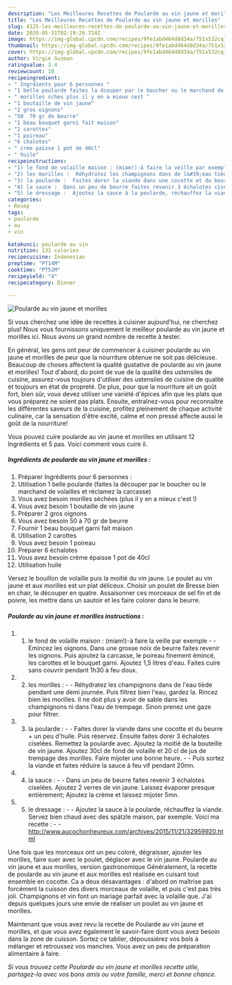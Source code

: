 ```yaml
---
description: "Les Meilleures Recettes de Poularde au vin jaune et morilles"
title: "Les Meilleures Recettes de Poularde au vin jaune et morilles"
slug: 4125-les-meilleures-recettes-de-poularde-au-vin-jaune-et-morilles
date: 2020-05-31T02:19:29.724Z
image: https://img-global.cpcdn.com/recipes/9fe1abd464d8d34a/751x532cq70/poularde-au-vin-jaune-et-morilles-photo-principale-de-la-recette.jpg
thumbnail: https://img-global.cpcdn.com/recipes/9fe1abd464d8d34a/751x532cq70/poularde-au-vin-jaune-et-morilles-photo-principale-de-la-recette.jpg
cover: https://img-global.cpcdn.com/recipes/9fe1abd464d8d34a/751x532cq70/poularde-au-vin-jaune-et-morilles-photo-principale-de-la-recette.jpg
author: Virgie Guzman
ratingvalue: 3.4
reviewcount: 10
recipeingredient:
- " Ingrdients pour 6 personnes "
- "1 belle poularde faites la dcouper par le boucher ou le marchand de volailles et rclamez la carcasse"
- " morilles sches plus il y en a mieux cest "
- "1 boutaille de vin jaune"
- "2 gros oignons"
- "50  70 gr de beurre"
- "1 beau bouquet garni fait maison"
- "2 carottes"
- "1 poireau"
- "6 chalotes"
- " crme paisse 1 pot de 40cl"
- " huile"
recipeinstructions:
- "1) le fond de volaille maison : (miam!)-à faire la veille par exemple  Emincez les oignons. Dans une grosse noix de beurre faites revenir les oignons. Puis ajoutez la carcasse, le poireau finement émincé, les carottes et le bouquet garni. Ajoutez 1,5 litres d&#39;eau. Faites cuire sans couvrir pendant 1h30 à feu doux."
- "2) les morilles :  Réhydratez les champignons dans de l&#39;eau tiède pendant une demi journée. Puis filtrez bien l&#39;eau, gardez la. Rincez bien les morilles. Il ne doit plus y avoir de sable dans les champignons ni dans l&#39;eau de trempage. Sinon prenez une gaze pour filtrer."
- "3) la poularde :  Faites dorer la viande dans une cocotte et du beurre + un peu d&#39;huile. Puis réservez. Ensuite faites dorer 3 échalotes ciselées. Remettez la poularde avec. Ajoutez la moitié de la bouteille de vin jaune. Ajoutez 30cl de fond de volaille et 20 cl de jus de trempage des morilles. Faire mijoter une bonne heure.  Puis sortez la viande et faites réduire la sauce à feu vif pendant 20mn."
- "4) la sauce :  Dans un peu de beurre faites revenir 3 échalotes ciselées. Ajoutez 2 verres de vin jaune. Laissez évaporer presque entièrement; Ajoutez la crème et laissez mijoter 5mn."
- "5) le dressage :  Ajoutez la sauce à la poularde, réchauffez la viande. Servez bien chaud avec des spätzle maison, par exemple. Voici ma recette :  http://www.aucochonheureux.com/archives/2015/11/21/32959920.html"
categories:
- Resep
tags:
- poularde
- au
- vin

katakunci: poularde au vin 
nutrition: 131 calories
recipecuisine: Indonesian
preptime: "PT14M"
cooktime: "PT52M"
recipeyield: "4"
recipecategory: Dinner

---
```



![Poularde au vin jaune et morilles](https://img-global.cpcdn.com/recipes/9fe1abd464d8d34a/751x532cq70/poularde-au-vin-jaune-et-morilles-photo-principale-de-la-recette.jpg)

Si vous cherchez une idée de recettes à cuisiner aujourd'hui, ne cherchez plus! Nous vous fournissons uniquement le meilleur poularde au vin jaune et morilles ici. Nous avons un grand nombre de recette à tester.

En général, les gens ont peur de commencer à cuisiner poularde au vin jaune et morilles de peur que la nourriture obtenue ne soit pas délicieuse. Beaucoup de choses affectent la qualité gustative de poularde au vin jaune et morilles! Tout d'abord, du point de vue de la qualité des ustensiles de cuisine, assurez-vous toujours d'utiliser des ustensiles de cuisine de qualité et toujours en état de propreté. De plus, pour que la nourriture ait un goût fort, bien sûr, vous devez utiliser une variété d'épices afin que les plats que vous préparez ne soient pas plats. Ensuite, entraînez-vous pour reconnaître les différentes saveurs de la cuisine, profitez pleinement de chaque activité culinaire, car la sensation d'être excité, calme et non pressé affecte aussi le goût de la nourriture!

<!--inarticleads1-->

Vous pouvez cuire poularde au vin jaune et morilles en utilisant 12 Ingrédients et 5 pas. Voici comment vous cuire il.

##### Ingrédients de poularde au vin jaune et morilles :

1. Préparer  Ingrédients pour 6 personnes :
1. Utilisation 1 belle poularde (faites la découper par le boucher ou le marchand de volailles et réclamez la carcasse)
1. Vous avez besoin  morilles séchées (plus il y en a mieux c&#39;est !)
1. Vous avez besoin 1 boutaille de vin jaune
1. Préparer 2 gros oignons
1. Vous avez besoin 50 à 70 gr de beurre
1. Fournir 1 beau bouquet garni fait maison
1. Utilisation 2 carottes
1. Vous avez besoin 1 poireau
1. Préparer 6 échalotes
1. Vous avez besoin  crème épaisse 1 pot de 40cl
1. Utilisation  huile


Versez le bouillon de volaille puis la moitié du vin jaune. Le poulet au vin jaune et aux morilles est un plat déliceux. Choisir un poulet de Bresse bien en chair, le découper en quatre. Assaisonner ces morceaux de sel fin et de poivre, les mettre dans un sautoir et les faire colorer dans le beurre. 

<!--inarticleads2-->

##### Poularde au vin jaune et morilles instructions :

1. 1) le fond de volaille maison : (miam!)-à faire la veille par exemple -  - Emincez les oignons. Dans une grosse noix de beurre faites revenir les oignons. Puis ajoutez la carcasse, le poireau finement émincé, les carottes et le bouquet garni. Ajoutez 1,5 litres d&#39;eau. Faites cuire sans couvrir pendant 1h30 à feu doux.
1. 2) les morilles : -  - Réhydratez les champignons dans de l&#39;eau tiède pendant une demi journée. Puis filtrez bien l&#39;eau, gardez la. Rincez bien les morilles. Il ne doit plus y avoir de sable dans les champignons ni dans l&#39;eau de trempage. Sinon prenez une gaze pour filtrer.
1. 3) la poularde : -  - Faites dorer la viande dans une cocotte et du beurre + un peu d&#39;huile. Puis réservez. Ensuite faites dorer 3 échalotes ciselées. Remettez la poularde avec. Ajoutez la moitié de la bouteille de vin jaune. Ajoutez 30cl de fond de volaille et 20 cl de jus de trempage des morilles. Faire mijoter une bonne heure. -  - Puis sortez la viande et faites réduire la sauce à feu vif pendant 20mn.
1. 4) la sauce : -  - Dans un peu de beurre faites revenir 3 échalotes ciselées. Ajoutez 2 verres de vin jaune. Laissez évaporer presque entièrement; Ajoutez la crème et laissez mijoter 5mn.
1. 5) le dressage : -  - Ajoutez la sauce à la poularde, réchauffez la viande. Servez bien chaud avec des spätzle maison, par exemple. Voici ma recette : -  - http://www.aucochonheureux.com/archives/2015/11/21/32959920.html


Une fois que les morceaux ont un peu coloré, dégraisser, ajouter les morilles, faire suer avec le poulet, déglacer avec le vin jaune. Poularde au vin jaune et aux morilles, version gastronomique Généralement, la recette de poularde au vin jaune et aux morilles est réalisée en cuisant tout ensemble en cocotte. Ca a deux désavantages : d&#39;abord on maîtrise pas forcément la cuisson des divers morceaux de volaille, et puis c&#39;est pas très joli. Champignons et vin font un mariage parfait avec la volaille que. J&#39;ai depuis quelques jours une envie de réaliser un poulet au vin jaune et morilles. 

<!--inarticleads1-->

<p>
Maintenant que vous avez revu la recette de Poularde au vin jaune et morilles, et que vous avez également le savoir-faire dont vous avez besoin dans la zone de cuisson. Sortez ce tablier, dépoussiérez vos bols à mélanger et retroussez vos manches. Vous avez un peu de préparation alimentaire à faire.
</p>

<p>
<i>Si vous trouvez cette Poularde au vin jaune et morilles recette utile, partagez-la avec vos bons amis ou votre famille, merci et bonne chance.</i>
</p>
